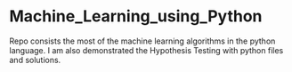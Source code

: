 # Machine_Learning_using_Python
Repo consists the most of the machine learning algorithms in the python language. I am also demonstrated the Hypothesis Testing with python files and solutions.
